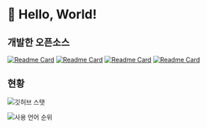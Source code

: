 # 👋 Hello, World!


## 개발한 오픈소스
[![Readme Card](https://github-readme-stats.vercel.app/api/pin/?username=samsunghappytree123&repo=discord-Promotion-bot&show_icons=true&bg_color=30,e96443,904e95&title_color=fff&text_color=fff&layout=compact)](https://github.com/samsunghappytree123/discord-Promotion-bot)
[![Readme Card](https://github-readme-stats.vercel.app/api/pin/?username=samsunghappytree123&repo=discord-oauth2-guilds.join&show_icons=true&bg_color=30,e96443,904e95&title_color=fff&text_color=fff&layout=compact)](https://github.com/samsunghappytree123/discord-oauth2-guilds.join)
[![Readme Card](https://github-readme-stats.vercel.app/api/pin/?username=project-memebot&repo=memebot&show_icons=true&bg_color=30,e96443,904e95&title_color=fff&text_color=fff&layout=compact)](https://github.com/project-memebot/memebot)
[![Readme Card](https://github-readme-stats.vercel.app/api/pin/?username=kbyeworld&repo=main&show_icons=true&bg_color=30,e96443,904e95&title_color=fff&text_color=fff&layout=compact)](https://github.com/kbyeworld/main)


## 현황
![깃허브 스탯](https://github-readme-stats.vercel.app/api?username=samsunghappytree123&show_icons=true&bg_color=30,e96443,904e95&title_color=fff&text_color=fff)

![사용 언어 순위](https://github-readme-stats.vercel.app/api/top-langs/?username=samsunghappytree123&show_icons=true&bg_color=30,e96443,904e95&title_color=fff&text_color=fff&layout=compact)
